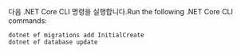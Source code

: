 
<span data-ttu-id="0d4ad-101">다음 .NET Core CLI 명령을 실행합니다.</span><span class="sxs-lookup"><span data-stu-id="0d4ad-101">Run the following .NET Core CLI commands:</span></span>

```dotnetcli
dotnet ef migrations add InitialCreate
dotnet ef database update
```
